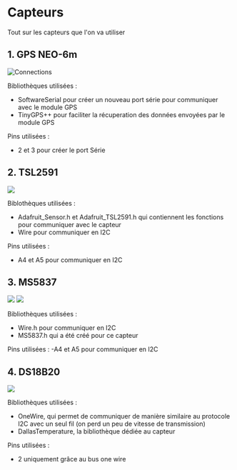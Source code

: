 # Capteurs
Tout sur les capteurs que l'on va utiliser

## 1. GPS NEO-6m

![Connections](https://lastminuteengineers.com/wp-content/uploads/arduino/Wiring-Connections-NEO-6M-GPS-Module-to-Arduino-UNO.png)

Bibliothèques utilisées :
- SoftwareSerial pour créer un nouveau port série pour communiquer avec le module GPS
- TinyGPS++ pour faciliter la récuperation des données envoyées par le module GPS
                          
Pins utilisées :
- 2 et 3 pour créer le port Série

## 2. TSL2591

![](https://cdn-learn.adafruit.com/assets/assets/000/095/253/medium640/adafruit_products_TSL2591_arduino_original.jpg?1601480003)

Biblothèques utilisées : 
- Adafruit_Sensor.h et Adafruit_TSL2591.h qui contiennent les fonctions pour communiquer avec le capteur
- Wire pour communiquer en I2C

Pins utilisées : 
- A4 et A5  pour communiquer en I2C

## 3. MS5837

![](https://bluerobotics.com/wp-content/uploads/2019/01/level-converter-jumper-pins-1024x708.jpg)
![](https://bluerobotics.com/wp-content/uploads/2019/01/arduino-jumper-pins-1024x635.jpg)

Bibliothèques utilisées : 
- Wire.h pour communiquer en I2C
- MS5837.h qui a été créé pour ce capteur

Pins utilisées : 
-A4 et A5 pour communiquer en I2C

## 4. DS18B20

![](https://iotbytes.files.wordpress.com/2017/11/temperature_arduino.png?w=567&h=356)

Bibliothèques utilisées :
- OneWire, qui permet de communiquer de manière similaire au protocole I2C avec un seul fil (on perd un peu de vitesse de transmission)
- DallasTemperature, la bibliothèque dédiée au capteur

Pins utilisées :
- 2 uniquement grâce au bus one wire
